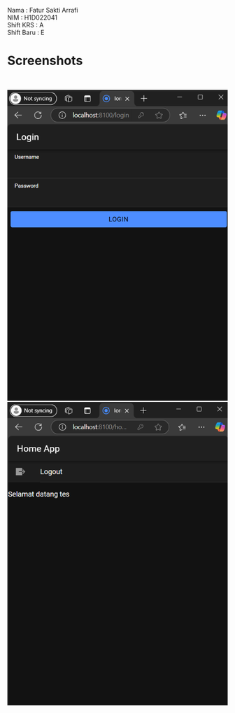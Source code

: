 Nama       : Fatur Sakti Arrafi <br>
NIM        : H1D022041<br>
Shift KRS  : A<br>
Shift Baru : E<br>

<h1>Screenshots</h1><br>

![alt text](https://github.com/fatur251003/LabMobile8_Fatur-Sakti-Arrafi_Shift-E/blob/main/images/Screenshot%202024-10-31%20094625.png)
![alt text](https://github.com/fatur251003/LabMobile8_Fatur-Sakti-Arrafi_Shift-E/blob/main/images/Screenshot%202024-10-31%20094618.png)

